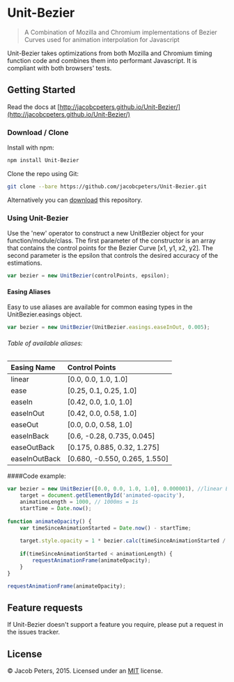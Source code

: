 # Unit-Bezier

> A Combination of Mozilla and Chromium implementations of Bezier Curves used for animation interpolation for Javascript

Unit-Bezier takes optimizations from both Mozilla and Chromium timing function code and combines them into performant Javascript. It is compliant with both browsers' tests.  

## Getting Started

Read the docs at [http://jacobcpeters.github.io/Unit-Bezier/](http://jacobcpeters.github.io/Unit-Bezier/)

### Download / Clone

Install with npm:

```bash
npm install Unit-Bezier
```

Clone the repo using Git:

```bash
git clone --bare https://github.com/jacobcpeters/Unit-Bezier.git
```

Alternatively you can [download](https://github.com/jacobcpeters/Unit-Bezier/archive/master.zip) this repository.

### Using Unit-Bezier

Use the 'new' operator to construct a new UnitBezier object for your function/module/class.
The first parameter of the constructor is an array that contains the control points for the Bezier Curve [x1, y1, x2, y2]. The second parameter is the epsilon that controls the desired accuracy of the estimations.

```js
var bezier = new UnitBezier(controlPoints, epsilon);
```

#### Easing Aliases

Easy to use aliases are available for common easing types in the UnitBezier.easings object.

```js
var bezier = new UnitBezier(UnitBezier.easings.easeInOut, 0.005);
```

###### Table of available aliases:

| Easing Name   | Control Points                 |
|:--------------|:-------------------------------|
| linear        | [0.0,   0.0,    1.0,    1.0]   |
| ease          | [0.25,  0.1,    0.25,   1.0]   |
| easeIn        | [0.42,  0.0,    1.0,    1.0]   |
| easeInOut     | [0.42,  0.0,    0.58,   1.0]   |
| easeOut       | [0.0,   0.0,    0.58,   1.0]   |
| easeInBack    | [0.6,   -0.28,  0.735,  0.045] |
| easeOutBack   | [0.175, 0.885,  0.32,   1.275] |
| easeInOutBack | [0.680, -0.550, 0.265,  1.550] |

####Code example:

```js
var bezier = new UnitBezier([0.0, 0.0, 1.0, 1.0], 0.000001), //linear Bezier Curve
    target = document.getElementById('animated-opacity'),
    animationLength = 1000, // 1000ms = 1s
    startTime = Date.now();
    
function animateOpacity() {
    var timeSinceAnimationStarted = Date.now() - startTime;
    
    target.style.opacity = 1 * bezier.calc(timeSinceAnimationStarted / animationLength);
    
    if(timeSinceAnimationStarted < animationLength) {
        requestAnimationFrame(animateOpacity);
    }
}

requestAnimationFrame(animateOpacity);
```

## Feature requests

If Unit-Bezier doesn't support a feature you require, please put a request in the issues tracker. 


## License

© Jacob Peters, 2015. Licensed under an [MIT](https://github.com/jacobcpeters/ResponsiveLazyVids/blob/master/LICENSE) license.